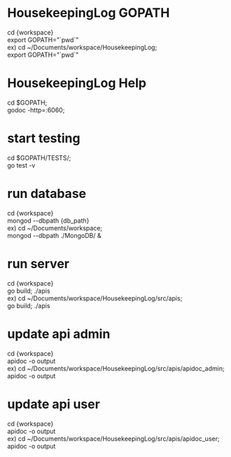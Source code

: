 # HousekeepingLog GOPATH
cd {workspace}<br>
export GOPATH="\`pwd\`"<br>
ex) cd ~/Documents/workspace/HousekeepingLog;<br>
export GOPATH="\`pwd\`"

# HousekeepingLog Help
cd $GOPATH;<br>
godoc -http=:6060;

# start testing
cd $GOPATH/TESTS/;<br>
go test -v

# run database
cd {workspace}<br>
mongod --dbpath {db_path}<br>
ex) cd ~/Documents/workspace;<br>
mongod --dbpath ./MongoDB/ &

# run server
cd {workspace}<br>
go build; ./apis<br>
ex) cd ~/Documents/workspace/HousekeepingLog/src/apis;<br>
go build; ./apis

# update api admin
cd {workspace}<br>
apidoc -o output<br>
ex) cd ~/Documents/workspace/HousekeepingLog/src/apis/apidoc_admin;<br>
apidoc -o output

# update api user
cd {workspace}<br>
apidoc -o output<br>
ex) cd ~/Documents/workspace/HousekeepingLog/src/apis/apidoc_user;<br>
apidoc -o output
